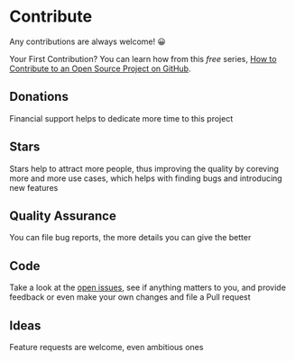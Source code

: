 # Contribute

Any contributions are always welcome! 😀

Your First Contribution? You can learn how from this _free_ series, [How to Contribute to an Open Source Project on GitHub](https://egghead.io/series/how-to-contribute-to-an-open-source-project-on-github).

## Donations

Financial support helps to dedicate more time to this project

## Stars

Stars help to attract more people, thus improving the quality by coreving more and more use cases, which helps with finding bugs and introducing new features

## Quality Assurance

You can file bug reports, the more details you can give the better

## Code

Take a look at the [open issues](https://github.com/danhuang1202/rollup-plugin-styles/issues), see if anything matters to you, and provide feedback or even make your own changes and file a Pull request

## Ideas

Feature requests are welcome, even ambitious ones
